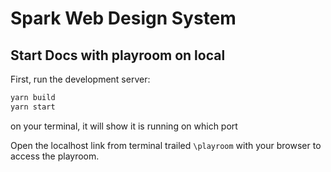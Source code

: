 # Spark Web Design System

## Start Docs with playroom on local

First, run the development server:

```bash
yarn build
yarn start
```

on your terminal, it will show it is running on which port

Open the localhost link from terminal trailed `\playroom` with your browser to
access the playroom.
